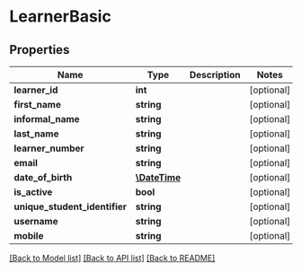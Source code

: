 # LearnerBasic

## Properties
Name | Type | Description | Notes
------------ | ------------- | ------------- | -------------
**learner_id** | **int** |  | [optional] 
**first_name** | **string** |  | [optional] 
**informal_name** | **string** |  | [optional] 
**last_name** | **string** |  | [optional] 
**learner_number** | **string** |  | [optional] 
**email** | **string** |  | [optional] 
**date_of_birth** | [**\DateTime**](\DateTime.md) |  | [optional] 
**is_active** | **bool** |  | [optional] 
**unique_student_identifier** | **string** |  | [optional] 
**username** | **string** |  | [optional] 
**mobile** | **string** |  | [optional] 

[[Back to Model list]](../../README.md#documentation-for-models) [[Back to API list]](../../README.md#documentation-for-api-endpoints) [[Back to README]](../../README.md)

